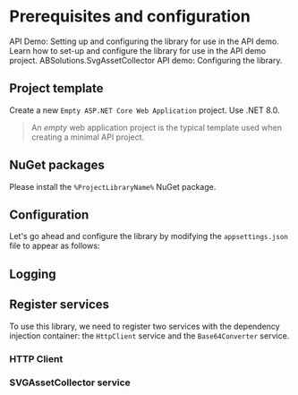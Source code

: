 # Prerequisites and configuration

<link-summary>API Demo: Setting up and configuring the library for use in the API demo.</link-summary>
<card-summary>Learn how to set-up and configure the library for use in the API demo project.</card-summary>
<web-summary>ABSolutions.SvgAssetCollector API demo: Configuring the library.</web-summary>

## Project template

Create a new `Empty ASP.NET Core Web Application` project. Use .NET 8.0.
> An *empty* web application project is the typical
> template used when creating a minimal API project.

## NuGet packages

Please install the `%ProjectLibraryName%` NuGet package.

## Configuration

Let's go ahead and configure the library by modifying the `appsettings.json` file to appear as follows:

<include from="Shared_Snippets.topic" element-id="DemoLibraryConfiguration"/>

## Logging

<include from="Shared_Snippets.topic" element-id="DemoLibraryLoggingConfiguration"/>

## Register services

To use this library, we need to register two services with the dependency injection container: the `HttpClient` service
and the `Base64Converter` service.

### HTTP Client

<include from="Shared_Snippets.topic" element-id="DemoHttpClientConfiguration"/>

### SVGAssetCollector service

<include from="Shared_Snippets.topic" element-id="DemoLibraryServiceDI"/>
